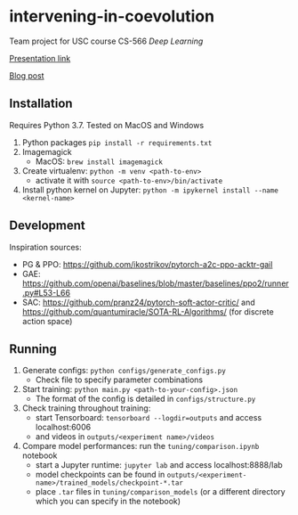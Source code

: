 # intervening-in-coevolution

Team project for USC course CS-566 _Deep Learning_

[Presentation link](https://docs.google.com/presentation/d/15h6Y2-9z8D5KjHKlFErx_rsckPDSoI42xj4B3SkkwIQ)

[Blog post](https://stefan-niculae.github.io/intervening-in-coevolution)


## Installation

Requires Python 3.7. Tested on MacOS and Windows 

1. Python packages `pip install -r requirements.txt`
2. Imagemagick
   - MacOS: `brew install imagemagick`
3. Create virtualenv:  `python -m venv <path-to-env>`
   - activate it with `source <path-to-env>/bin/activate` 
3. Install python kernel on Jupyter: `python -m ipykernel install --name <kernel-name>` 


## Development

Inspiration sources:
- PG & PPO: https://github.com/ikostrikov/pytorch-a2c-ppo-acktr-gail
- GAE: https://github.com/openai/baselines/blob/master/baselines/ppo2/runner.py#L53-L66
- SAC: https://github.com/pranz24/pytorch-soft-actor-critic/ and https://github.com/quantumiracle/SOTA-RL-Algorithms/ (for discrete action space)


## Running
1. Generate configs: `python configs/generate_configs.py`
   - Check file to specify parameter combinations
2. Start training: `python main.py <path-to-your-config>.json`
   - The format of the config is detailed in `configs/structure.py`   
3. Check training throughout training: 
   - start Tensorboard: `tensorboard --logdir=outputs` and access  localhost:6006 
   - and videos in `outputs/<experiment name>/videos`
4. Compare model performances: run the `tuning/comparison.ipynb` notebook
   - start a Jupyter runtime: `jupyter lab` and access localhost:8888/lab
   - model checkpoints can be found in `outputs/<experiment-name>/trained_models/checkpoint-*.tar`
   - place `.tar` files in `tuning/comparison_models` (or a different directory which you can specify in the notebook)
